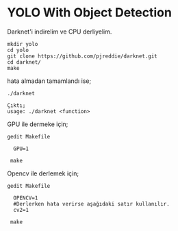 # YOLO With Object Detection

Darknet'i indirelim ve CPU derliyelim.

    mkdir yolo
    cd yolo
    git clone https://github.com/pjreddie/darknet.git
    cd darknet/
    make

hata almadan tamamlandı ise;
  
    ./darknet
    
    Çıktı;
    usage: ./darknet <function>

GPU ile dermeke için;

    gedit Makefile 
    
      GPU=1
      
     make
     
Opencv ile derlemek için;

    gedit Makefile 
    
      OPENCV=1  
      #Derlerken hata verirse aşağıdaki satır kullanılır.
      cv2=1
      
     make
    

